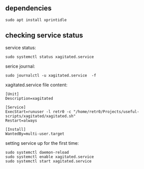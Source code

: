 

## dependencies

```
sudo apt install xprintidle
```

## checking service status

service status:

```
sudo systemctl status xagitated.service 
```

serice journal:

```
sudo journalctl -u xagitated.service  -f
```


xagitated.service file content:

```
[Unit]
Description=xagitated

[Service]
ExecStart=runuser -l retr0 -c "/home/retr0/Projects/useful-scripts/xagitated/xagitated.sh"
Restart=always

[Install]
WantedBy=multi-user.target
```

setting service up for the first time:

```
sudo systemctl daemon-reload
sudo systemctl enable xagitated.service 
sudo systemctl start xagitated.service 

```